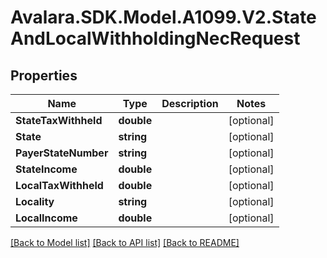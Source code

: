 # Avalara.SDK.Model.A1099.V2.StateAndLocalWithholdingNecRequest

## Properties

Name | Type | Description | Notes
------------ | ------------- | ------------- | -------------
**StateTaxWithheld** | **double** |  | [optional] 
**State** | **string** |  | [optional] 
**PayerStateNumber** | **string** |  | [optional] 
**StateIncome** | **double** |  | [optional] 
**LocalTaxWithheld** | **double** |  | [optional] 
**Locality** | **string** |  | [optional] 
**LocalIncome** | **double** |  | [optional] 

[[Back to Model list]](../../../README.md#documentation-for-models) [[Back to API list]](../../../README.md#documentation-for-api-endpoints) [[Back to README]](../../../README.md)


